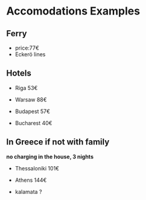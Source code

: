 # Accomodations Examples 

## Ferry
- price:77€
- Eckerö lines

## Hotels 
- Riga53€
- Warsaw88€
- Budapest57€
- Bucharest40€

## In Greece if not with family 
**no charging in the house, 3 nights**
- Thessaloniki 101€
- Athens144€
- kalamata ?
